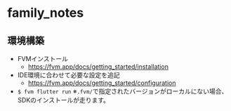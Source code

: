 # family_notes
## 環境構築

* FVMインストール
    * https://fvm.app/docs/getting_started/installation
* IDE環境に合わせて必要な設定を追記
    * https://fvm.app/docs/getting_started/configuration
* `$ fvm flutter run`
※`.fvm/`で指定されたバージョンがローカルにない場合、SDKのインストールが走ります。
